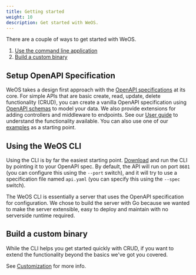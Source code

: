 ```yaml
---
title: Getting started
weight: 10
description: Get started with WeOS.
---
```


[customization]: /docs/getting-started/customization

There are a couple of ways to get started with WeOS.
1. [Use the command line application](#using-the-weos-cli)
2. [Build a custom binary][customization]

## Setup OpenAPI Specification
WeOS takes a design first approach with the [OpenAPI specifications](https://openapis.org) at its core. For simple APIs that are basic create, read, update, delete functionality
(CRUD), you can create a vanilla OpenAPI specification using [OpenAPI schemas](https://swagger.io/docs/specification/data-models/) to model your data. We also provide extensions
for adding controllers and middleware to endpoints. See our [User guide][user-guide] to understand the functionality available. You can also use one of our [examples](/docs/examples) as a starting point.

[user-guide]: /docs/user-guide

## Using the WeOS CLI
Using the CLI is by far the easiest starting point. [Download][download] and run the CLI by pointing it to your OpenAPI spec.
By default, the API will run on port `8681` (you can configure this using the `--port` switch), and it will try to use a
specification file named `api.yaml` (you can specify this using the `--spec` switch).

The WeOS CLI is essentially a server that uses the OpenAPI specification for configuration. We chose to build the
server with Go because we wanted to make the server extensible, easy to deploy and maintain with no serverside runtime required.

[download]: https://github.com/wepala/weos/releases

## Build a custom binary
While the CLI helps you get started quickly with CRUD, if you want to extend the functionality beyond the basics we've got you covered.

See [Customization][customization] for more info.
